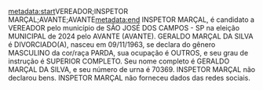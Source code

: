 <metadata:start>VEREADOR;INSPETOR MARÇAL;AVANTE;AVANTE<metadata:end>
INSPETOR MARÇAL, é candidato a VEREADOR pelo município de SÃO JOSÉ DOS CAMPOS - SP na eleição MUNICIPAL de 2024 pelo AVANTE (AVANTE). GERALDO MARÇAL DA SILVA é DIVORCIADO(A), nasceu em 09/11/1963, se declara do gênero MASCULINO da cor/raça PARDA, sua ocupação é OUTROS, e seu grau de instrução é SUPERIOR COMPLETO. Seu nome completo é GERALDO MARÇAL DA SILVA, e seu número de urna é 70369.
INSPETOR MARÇAL não declarou bens.
INSPETOR MARÇAL não forneceu dados das redes sociais.
